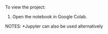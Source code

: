 To view the project:

  1. Open the notebook in Google Colab.

NOTES: *Jupyter can also be used alternatively
